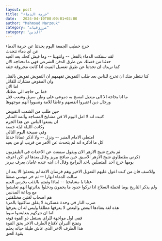 ```yaml
---
layout: post
title: "حرمة الدماء"
date:   2024-04-10T00:00:01+03:00
author: "Mahmoud Marzouk"
category: "مرزوقيات"
category: "الدين"
---
```



خرج خطيب الجمعة اليوم يحدثنا عن حرمة الدماء  
عن اي دماء تتحدث  
لقد سفكت الدماء بالفعل -- وانتهينا -- وما فيش كحك بعد العيد  
حدثنا من فضلك عن طرق الدفن الشرعي فهي ما نحتاجه الان  
كما نريدك ان تحدثنا عن طرق تغسيل الميت اذا كانت محروقة جثته

كنا ننتظر منك ان تخرج للناس بعد طلب التفويض تفهمهم ان
التفويض تفويض بالقتل  
وان المفوض مشارك للقاتل  
اما الان  
فما بي حاجة الي عظتك  
ما انا بحاجة الا الي منديل امسح به دموعي علي وطن سرق وشعب قتل  
ورجال دين اعتبروا انفسهم وعاظا للامة ونسووا انهم موجهوها

حين طلب من الشعب التفويض  
كتبت انه لا امل اليوم الا في مشايخ المساجد وأئمة المنابر  
ان يمنعوا الناس عن هذا الجرم  
وكانت الليلة ليلة جمعة  
وفي صبيحة اليوم التالي  
امتطي الامام المنبر -- ونزل -- ولا اذكر عماذا حدثنا  
كل ما اذكره انه لم يتحدث عن الامر من قريب او من بعيد

ثم يخرج شيخ الازهر الان ويقول سمعت عن الاحداث في
التليفزيون  
ذكرني بطنطاوي شيخ الازهر الاسبق حين صافح بيريز وقال بعدها لم اكن اعرفه  
يومها خرج احد المتصلين باحد البرامج وقال ان ابنه عنده عامان يعرف
بيريز

وللاسف فان من كنت اعول عليهم التعويل الاخير وهم فرسان
الامة لم يتحدثوا الا بعد ان سالت الدماء انهارا -- ثم خر موسي صعقا  
عتابا يا مشايخنا -- لماذا وثقتم بالذئب يحرس الغنم  
ولم يذكر التاريخ يوما لحملة السلاح اذا تركوا حدود ما يحمون ودخلوا
بدائرتها انهم تعايشوا مع وداعة المدنيين  
هم اصحاب لغتين مختلفتين  
ضرب النار في وحدة عسكرية لا يقلق ساكنيها بالمرة  
هذه لغة يعتادها البعض والبعض لا يعرفها مطلقا وليس له ان يعرفها  
اما ان نتركهم يتعايشوا سويا  
ففي اول مواجهة للراي يستغل ذو القوة قوته  
وتفتح النيران لاقناع الطرف الاخر بحق القوة  
هذا الطرف الاخر الذي عاش طيلة حياته يحلم  
بقوة الحق
